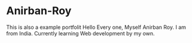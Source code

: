 # Anirban-Roy
This is also a example portfolit
Hello Every one, Myself Anirban Roy. I am from India. 
Currently learning Web development by my own. 
